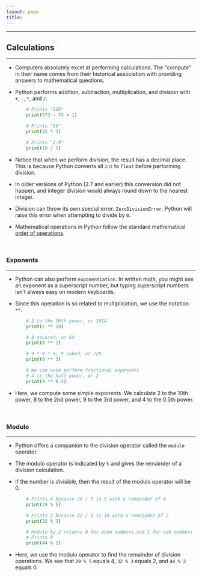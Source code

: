 ```yaml
---
layout: page
title:
---
```

***
## Calculations
***

- Computers absolutely excel at performing calculations. The "compute" in their name comes from their historical association with providing answers to mathematical questions.

- Python performs addition, subtraction, multiplication, and division with `+`, `-`, `*`, and `/`.

    ```python
        # Prints "500"
        print(573 - 74 + 1)

        # Prints "50"
        print(25 * 2)

        # Prints "2.0"
        print(10 / 5)
    ```

- Notice that when we perform division, the result has a decimal place. This is because Python converts all `int` to `float` before performing division.

- In older versions of Python (2.7 and earlier) this conversion did not happen, and integer division would always round down to the nearest integer.

- Division can throw its own special error: `ZeroDivisionError`. Python will raise this error when attempting to divide by `0`.

- Mathematical operations in Python follow the standard mathematical [order of operations](https://en.wikipedia.org/wiki/Order_of_operations).

&nbsp;
### Exponents
***

- Python can also perform `exponentiation`. In written math, you might see an exponent as a superscript number, but typing superscript numbers isn't always easy on modern keyboards.

- Since this operation is so related to multiplication, we use the notation `**`.

    ```python
        # 2 to the 10th power, or 1024
        print(2 ** 10)

        # 8 squared, or 64
        print(8 ** 2)

        # 9 * 9 * 9, 9 cubed, or 729
        print(9 ** 3)

        # We can even perform fractional exponents
        # 4 to the half power, or 2
        print(4 ** 0.5)
    ```

- Here, we compute some simple exponents. We calculate 2 to the 10th power, 8 to the 2nd power, 9 to the 3rd power, and 4 to the 0.5th power.

&nbsp;
### Modulo
***

- Python offers a companion to the division operator called the `modulo` operator.

- The modulo operator is indicated by `%` and gives the remainder of a division calculation.

- If the number is divisible, then the result of the modulo operator will be 0.

    ```python
        # Prints 4 because 29 / 5 is 5 with a remainder of 4
        print(29 % 5)

        # Prints 2 because 32 / 3 is 10 with a remainder of 2
        print(32 % 3)

        # Modulo by 2 returns 0 for even numbers and 1 for odd numbers
        # Prints 0
        print(44 % 2)
    ```

- Here, we use the modulo operator to find the remainder of division operations. We see that `29 % 5` equals 4, `32 % 3` equals 2, and `44 % 2` equals 0.
